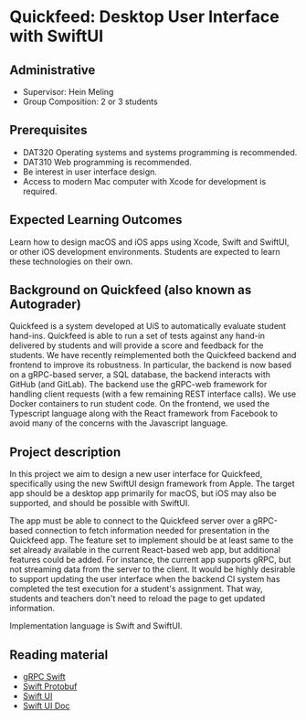 # Quickfeed: Desktop User Interface with SwiftUI

## Administrative

- Supervisor: Hein Meling
- Group Composition: 2 or 3 students

## Prerequisites

- DAT320 Operating systems and systems programming is recommended.
- DAT310 Web programming is recommended.
- Be interest in user interface design.
- Access to modern Mac computer with Xcode for development is required.

## Expected Learning Outcomes

Learn how to design macOS and iOS apps using Xcode, Swift and SwiftUI, or other iOS development environments.
Students are expected to learn these technologies on their own.

## Background on Quickfeed (also known as Autograder)

Quickfeed is a system developed at UiS to automatically evaluate student hand-ins.
Quickfeed is able to run a set of tests against any hand-in delivered by students and will provide a score and feedback for the students.
We have recently reimplemented both the Quickfeed backend and frontend to improve its robustness.
In particular, the backend is now based on a gRPC-based server, a SQL database, the backend interacts with GitHub (and GitLab).
The backend use the gRPC-web framework for handling client requests (with a few remaining REST interface calls).
We use Docker containers to run student code.
On the frontend, we used the Typescript language along with the React framework from Facebook to avoid many of the concerns with the Javascript language.

## Project description

In this project we aim to design a new user interface for Quickfeed, specifically using the new SwiftUI design framework from Apple.
The target app should be a desktop app primarily for macOS, but iOS may also be supported, and should be possible with SwiftUI.

The app must be able to connect to the Quickfeed server over a gRPC-based connection to fetch information needed for presentation in the Quickfeed app.
The feature set to implement should be at least same to the set already available in the current React-based web app, but additional features could be added.
For instance, the current app supports gRPC, but not streaming data from the server to the client.
It would be highly desirable to support updating the user interface when the backend CI system has completed the test execution for a student's assignment.
That way, students and teachers don't need to reload the page to get updated information.

Implementation language is Swift and SwiftUI.

## Reading material

- [gRPC Swift](https://github.com/grpc/grpc-swift)
- [Swift Protobuf](https://github.com/apple/swift-protobuf)
- [Swift UI](https://developer.apple.com/xcode/swiftui)
- [Swift UI Doc](https://developer.apple.com/documentation/swiftui)
